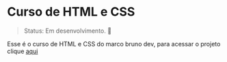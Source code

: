 <h1>Curso de HTML e CSS</h1>

> Status: Em desenvolvimento. 🚧

Esse é o curso de HTML e CSS do marco bruno dev, para acessar o projeto clique <a href= "https://jeffersonpereiradev.github.io/curso-html-css/">aqui</a>
